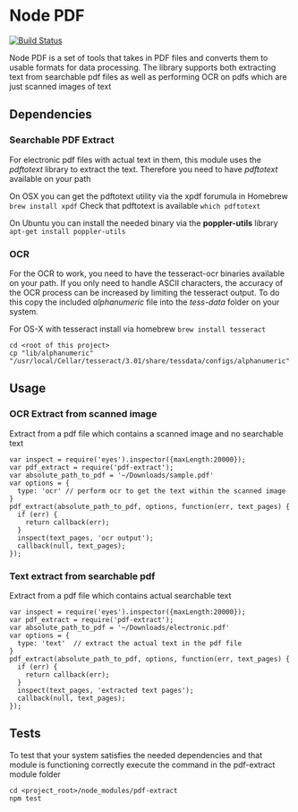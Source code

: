 # Node PDF
[![Build Status](https://travis-ci.org/nisaacson/pdf-extract.png)](https://travis-ci.org/nisaacson/pdf-extract)

Node PDF is a set of tools that takes in PDF files and converts them to usable formats for data processing. The library supports both extracting text from searchable pdf files as well as performing OCR on pdfs which are just scanned images of text

## Dependencies

### Searchable PDF Extract
For electronic pdf files with actual text in them, this module uses the *pdftotext* library to extract the text. Therefore you need to have *pdftotext* available on your path

On OSX you can get the pdftotext utility via the xpdf forumula in Homebrew 
`brew install xpdf`
Check that pdftotext is available
`which pdftotext`

On Ubuntu you can install the needed binary via the **poppler-utils** library
`apt-get install poppler-utils`

### OCR
For the OCR to work, you need to have the tesseract-ocr binaries available on your path. If you only need to handle ASCII characters, the accuracy of the OCR process can be increased by limiting the tesseract output. To do this copy the included *alphanumeric* file into the *tess-data* folder on your system. 

For OS-X with tesseract install via homebrew
`brew install tesseract`
```
cd <root of this project>
cp "lib/alphanumeric" "/usr/local/Cellar/tesseract/3.01/share/tessdata/configs/alphanumeric"
```


## Usage

### OCR Extract from scanned image
Extract from a pdf file which contains a scanned image and no searchable text 
```
var inspect = require('eyes').inspector({maxLength:20000});
var pdf_extract = require('pdf-extract');
var absolute_path_to_pdf = '~/Downloads/sample.pdf'
var options = {
  type: 'ocr' // perform ocr to get the text within the scanned image
}
pdf_extract(absolute_path_to_pdf, options, function(err, text_pages) {
  if (err) {
    return callback(err);
  }
  inspect(text_pages, 'ocr output');
  callback(null, text_pages);
});
```


### Text extract from searchable pdf
Extract from a pdf file which contains actual searchable text 
```
var inspect = require('eyes').inspector({maxLength:20000});
var pdf_extract = require('pdf-extract');
var absolute_path_to_pdf = '~/Downloads/electronic.pdf'
var options = {
  type: 'text'  // extract the actual text in the pdf file
}
pdf_extract(absolute_path_to_pdf, options, function(err, text_pages) {
  if (err) {
    return callback(err);
  }
  inspect(text_pages, 'extracted text pages');
  callback(null, text_pages);
});
```

## Tests
To test that your system satisfies the needed dependencies and that module is functioning correctly execute the command in the pdf-extract module folder
```
cd <project_root>/node_modules/pdf-extract
npm test
```
